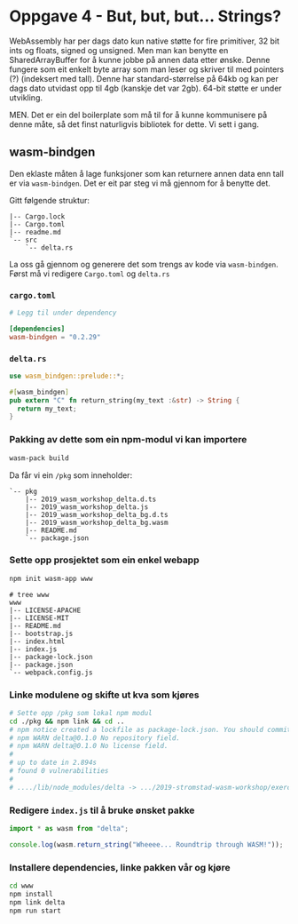 # Oppgave 4 - But, but, but... Strings?
WebAssembly har per dags dato kun native støtte for fire primitiver, 32 bit ints og floats, signed og unsigned. Men man kan benytte en SharedArrayBuffer for å kunne jobbe på annen data etter ønske. Denne fungere som eit enkelt byte array som man leser og skriver til med pointers (?) (indeksert med tall). Denne har standard-størrelse på 64kb og kan per dags dato utvidast opp til 4gb (kanskje det var 2gb). 64-bit støtte er under utvikling.

MEN. Det er ein del boilerplate som må til for å kunne kommunisere på denne måte, så det finst naturligvis bibliotek for dette. Vi sett i gang.

## wasm-bindgen
Den eklaste måten å lage funksjoner som kan returnere annen data enn tall er via `wasm-bindgen`. Det er eit par steg vi må gjennom for å benytte det.

Gitt følgende struktur:
```
|-- Cargo.lock
|-- Cargo.toml
|-- readme.md
`-- src
    `-- delta.rs
```

La oss gå gjennom og generere det som trengs av kode via `wasm-bindgen`. Først må vi redigere `Cargo.toml` og `delta.rs`

### `cargo.toml`
```toml
# Legg til under dependency

[dependencies]
wasm-bindgen = "0.2.29"
```

### `delta.rs`
```rust
use wasm_bindgen::prelude::*;

#[wasm_bindgen]
pub extern "C" fn return_string(my_text :&str) -> String {
  return my_text;
}
```

### Pakking av dette som ein npm-modul vi kan importere
```bash
wasm-pack build
```

Da får vi ein `/pkg` som inneholder:
```
`-- pkg
    |-- 2019_wasm_workshop_delta.d.ts
    |-- 2019_wasm_workshop_delta.js
    |-- 2019_wasm_workshop_delta_bg.d.ts
    |-- 2019_wasm_workshop_delta_bg.wasm
    |-- README.md
    `-- package.json
```

### Sette opp prosjektet som ein enkel webapp
```bash
npm init wasm-app www
```
```
# tree www
www
|-- LICENSE-APACHE
|-- LICENSE-MIT
|-- README.md
|-- bootstrap.js
|-- index.html
|-- index.js
|-- package-lock.json
|-- package.json
`-- webpack.config.js
```

### Linke modulene og skifte ut kva som kjøres
```bash
# Sette opp /pkg som lokal npm modul
cd ./pkg && npm link && cd ..
# npm notice created a lockfile as package-lock.json. You should commit this # file.
# npm WARN delta@0.1.0 No repository field.
# npm WARN delta@0.1.0 No license field.
#
# up to date in 2.894s
# found 0 vulnerabilities
#
# ..../lib/node_modules/delta -> .../2019-stromstad-wasm-workshop/exercises/delta/pkg
```

### Redigere `index.js` til å bruke ønsket pakke
```javascript
import * as wasm from "delta";

console.log(wasm.return_string("Wheeee... Roundtrip through WASM!"));
```

### Installere dependencies, linke pakken vår og kjøre
```bash
cd www
npm install
npm link delta
npm run start
```